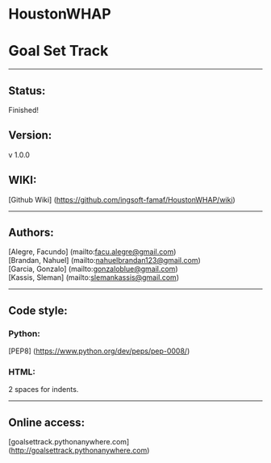 # HoustonWHAP
# Goal Set Track

---
## Status:
Finished!
## Version:
v 1.0.0
## WIKI:
[Github Wiki] (https://github.com/ingsoft-famaf/HoustonWHAP/wiki)

---

## Authors:
[Alegre, Facundo] (mailto:facu.alegre@gmail.com)  
[Brandan, Nahuel] (mailto:nahuelbrandan123@gmail.com)  
[Garcia, Gonzalo] (mailto:gonzaloblue@gmail.com)  
[Kassis, Sleman] (mailto:slemankassis@gmail.com)  

---

## Code style:
### Python:
[PEP8] (https://www.python.org/dev/peps/pep-0008/)
### HTML:
2 spaces for indents. 

---

## Online access:
[goalsettrack.pythonanywhere.com] (http://goalsettrack.pythonanywhere.com) 
